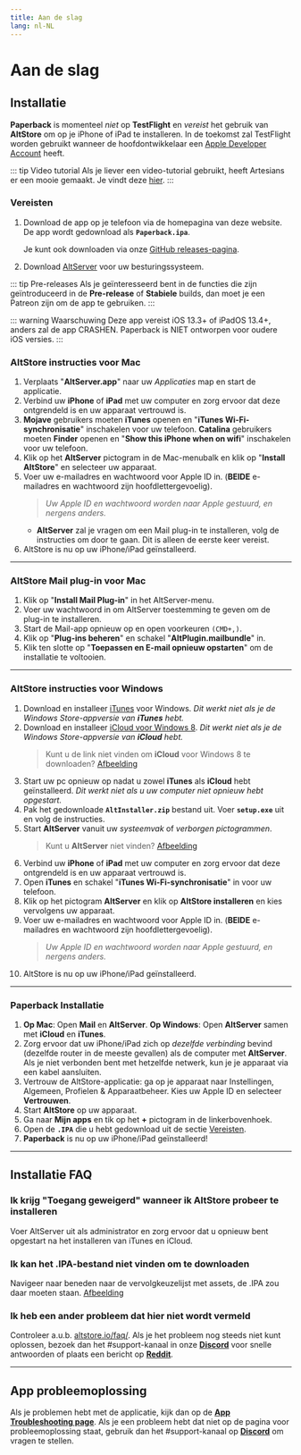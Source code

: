 ```yaml
---
title: Aan de slag
lang: nl-NL
---
```


# Aan de slag

## Installatie
**Paperback** is momenteel _niet_ op **TestFlight** en _vereist_ het gebruik van **AltStore** om op je iPhone of iPad te installeren. In de toekomst zal TestFlight worden gebruikt wanneer de hoofdontwikkelaar een [Apple Developer Account](https://developer.apple.com/programs/) heeft.

::: tip Video tutorial
Als je liever een video-tutorial gebruikt, heeft Artesians er een mooie gemaakt. Je vindt deze [hier](https://www.youtube.com/watch?v=n1KRwsxNiWY).
:::

### Vereisten
1. Download de app op je telefoon via de homepagina van deze website. De app wordt gedownload als **`Paperback.ipa`**.
	
	Je kunt ook downloaden via onze [GitHub releases-pagina](https://github.com/FaizanDurrani/Paperback/releases/latest).
1. Download [AltServer](https://altstore.io/) voor uw besturingssysteem.

::: tip Pre-releases
 Als je geïnteresseerd bent in de functies die zijn geïntroduceerd in de **Pre-release** of **Stabiele** builds, dan moet je een Patreon zijn om de app te gebruiken.
:::

::: warning Waarschuwing
Deze app vereist iOS 13.3+ of iPadOS 13.4+, anders zal de app CRASHEN. Paperback is NIET ontworpen voor oudere iOS versies.
:::

### AltStore instructies voor Mac
1. Verplaats "**AltServer.app**" naar uw *Applicaties* map en start de applicatie.
1. Verbind uw **iPhone** of **iPad** met uw computer en zorg ervoor dat deze ontgrendeld is en uw apparaat vertrouwd is.
1. **Mojave** gebruikers moeten **iTunes** openen en "**iTunes Wi-Fi-synchronisatie**" inschakelen voor uw telefoon.
   **Catalina** gebruikers moeten **Finder** openen en "**Show this iPhone when on wifi**" inschakelen voor uw telefoon.
1. Klik op het **AltServer** pictogram in de Mac-menubalk en klik op "**Install AltStore**" en selecteer uw apparaat.
1. Voer uw e-mailadres en wachtwoord voor Apple ID in. (**BEIDE** e-mailadres en wachtwoord zijn hoofdlettergevoelig).
	> *Uw Apple ID en wachtwoord worden naar Apple gestuurd, en nergens anders.*
	- **AltServer** zal je vragen om een Mail plug-in te installeren, volg de instructies om door te gaan. Dit is alleen de eerste keer vereist.
2. AltStore is nu op uw iPhone/iPad geïnstalleerd.
 
---
 
### AltStore Mail plug-in voor Mac
1. Klik op "**Install Mail Plug-in**" in het AltServer-menu.
1. Voer uw wachtwoord in om AltServer toestemming te geven om de plug-in te installeren.
1. Start de Mail-app opnieuw op en open voorkeuren `(CMD+,)`.
1. Klik op "**Plug-ins beheren**" en schakel "**AltPlugin.mailbundle**" in.
1. Klik ten slotte op "**Toepassen en E-mail opnieuw opstarten**" om de installatie te voltooien.
 
---
 
### AltStore instructies voor Windows
1. Download en installeer [iTunes](https://www.apple.com/itunes/download/win64) voor Windows.
   _Dit werkt niet als je de Windows Store-appversie van **iTunes** hebt._
1. Download en installeer [iCloud voor Windows 8](https://support.apple.com/en-us/HT204283).
   _Dit werkt niet als je de Windows Store-appversie van **iCloud** hebt._
	> Kunt u de link niet vinden om **iCloud** voor Windows 8 te downloaden? [Afbeelding](https://imgur.com/a/P1ef4Wd)
1. Start uw pc opnieuw op nadat u zowel **iTunes** als **iCloud** hebt geïnstalleerd.
   _Dit werkt niet als u uw computer niet opnieuw hebt opgestart._
1. Pak het gedownloade **`AltInstaller.zip`** bestand uit. Voer **`setup.exe`** uit en volg de instructies.
1. Start **AltServer** vanuit uw *systeemvak* of *verborgen pictogrammen*.
	> Kunt u **AltServer** niet vinden? [Afbeelding](https://imgur.com/a/rSagfh2)
1. Verbind uw **iPhone** of **iPad** met uw computer en zorg ervoor dat deze ontgrendeld is en uw apparaat vertrouwd is.
1. Open **iTunes** en schakel "**iTunes Wi-Fi-synchronisatie**" in voor uw telefoon.
1. Klik op het pictogram **AltServer** en klik op **AltStore installeren** en kies vervolgens uw apparaat.
1. Voer uw e-mailadres en wachtwoord voor Apple ID in. (**BEIDE** e-mailadres en wachtwoord zijn hoofdlettergevoelig).
	> *Uw Apple ID en wachtwoord worden naar Apple gestuurd, en nergens anders.*
1. AltStore is nu op uw iPhone/iPad geïnstalleerd.
 
---
 
### Paperback Installatie
1. **Op Mac**: Open **Mail** en **AltServer**.
	**Op Windows**: Open **AltServer** samen met **iCloud** en **iTunes**.
1. Zorg ervoor dat uw iPhone/iPad zich op _dezelfde verbinding_ bevind (dezelfde router in de meeste gevallen) als de computer met **AltServer**. Als je niet verbonden bent met hetzelfde netwerk, kun je je apparaat via een kabel aansluiten.
1. Vertrouw de AltStore-applicatie: ga op je apparaat naar Instellingen, Algemeen, Profielen & Apparaatbeheer. Kies uw Apple ID en selecteer **Vertrouwen**.
1. Start **AltStore** op uw apparaat.
1. Ga naar **Mijn apps** en tik op het **+** pictogram in de linkerbovenhoek.
1. Open de **`.IPA`** die u hebt gedownload uit de sectie [Vereisten](/nl/help/guides/getting-started/#vereisten).
1. **Paperback** is nu op uw iPhone/iPad geïnstalleerd!
 
---
 
## Installatie FAQ
### Ik krijg "Toegang geweigerd" wanneer ik AltStore probeer te installeren
Voer AltServer uit als administrator en zorg ervoor dat u opnieuw bent opgestart na het installeren van iTunes en iCloud.
 
### Ik kan het .IPA-bestand niet vinden om te downloaden
Navigeer naar beneden naar de vervolgkeuzelijst met assets, de .IPA zou daar moeten staan. [Afbeelding](https://imgur.com/a/onrwNC8)
 
### Ik heb een ander probleem dat hier niet wordt vermeld
Controleer a.u.b. [altstore.io/faq/](https://altstore.io/faq/). Als je het probleem nog steeds niet kunt oplossen, bezoek dan het #support-kanaal in onze **[Discord](https://discord.gg/Ny83JV3)** voor snelle antwoorden of plaats een bericht op **[Reddit](https://www.reddit.com/r/Paperback/)**.
 
---
 
## App probleemoplossing
Als je problemen hebt met de applicatie, kijk dan op de **[App Troubleshooting page](https://www.reddit.com/r/Paperback/wiki/troubleshooting)**. Als je een probleem hebt dat niet op de pagina voor probleemoplossing staat, gebruik dan het #support-kanaal op **[Discord](https://discord.gg/Ny83JV3)** om vragen te stellen.